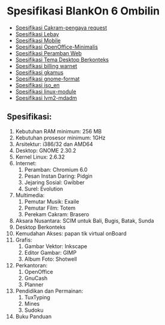 # Spesifikasi BlankOn 6 Ombilin
  + [Spesifikasi Cakram-pengaya request](http://dev.blankonlinux.or.id/wiki/6/Spesifikasi/Cakram-pengaya/request)
  + [Spesifikasi Lebay](http://dev.blankonlinux.or.id/wiki/6/Spesifikasi/Lebay)
  + [Spesifikasi Mobile](http://dev.blankonlinux.or.id/wiki/6/Spesifikasi/Mobile)
  + [Spesifikasi OpenOffice-Minimalis](http://dev.blankonlinux.or.id/wiki/6/Spesifikasi/OpenOffice-Minimalis)
  + [Spesifikasi Peramban Web](http://dev.blankonlinux.or.id/wiki/6/Spesifikasi/PerambanWeb)
  + [Spesifikasi Tema Desktop Berkonteks](http://dev.blankonlinux.or.id/wiki/6/Spesifikasi/TemaDesktopBerkonteks)
  + [Spesifikasi billing warnet](http://dev.blankonlinux.or.id/wiki/6/Spesifikasi/billingwarnet)
  + [Spesifikasi gkamus](http://dev.blankonlinux.or.id/wiki/6/Spesifikasi/gkamus)
  + [Spesifikasi gnome-format](http://dev.blankonlinux.or.id/wiki/6/Spesifikasi/gnome-format)
  + [Spesifikasi iso_en](http://dev.blankonlinux.or.id/wiki/6/Spesifikasi/iso_en)
  + [Spesifikasi linux-module](http://dev.blankonlinux.or.id/wiki/6/Spesifikasi/linux-module)
  + [Spesifikasi lvm2-mdadm](http://dev.blankonlinux.or.id/wiki/6/Spesifikasi/lvm2-mdadm)

## Spesifikasi:
   1. Kebutuhan RAM minimum: 256 MB
   2. Kebutuhan prosesor minimum: 1GHz
   3. Arsitektur: i386/32 dan AMD64
   4. Desktop: GNOME 2.30.2
   5. Kernel Linux: 2.6.32
   6. Internet:
         1. Peramban: Chromium 6.0
         2. Pesan Instan Daring: Pidgin
         3. Jejaring Sosial: Gwibber
         4. Surel: Evolution
   7. Multimedia:
         1. Pemutar Musik: Exaile
         2. Pemutar Film: Totem
         3. Perekam Cakram: Brasero
   8. Aksara Nusantara: SCIM untuk Bali, Bugis, Batak, Sunda
   9. Desktop Berkonteks
  10. Kemudahan Akses: papan tik virtual onBoard
  11. Grafis:
         1. Gambar Vektor: Inkscape
         2. Editor Gambar: GIMP
         3. Album Foto: Shotwell
  12. Perkantoran:
         1. OpenOffice
         2. GnuCash
         3. Planner
  13. Pendidikan dan Permainan:
         1. TuxTyping
         2. Mines
         3. Sudoku
  14. Buku Panduan


